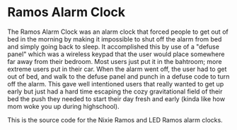 # Ramos Alarm Clock

The Ramos Alarm Clock was an alarm clock that forced people to get out of bed in
the morning by making it impossible to shut off the alarm from bed and simply
going back to sleep. It accomplished this by use of a "defuse panel" which was a
wireless keypad that the user would place somewhere far away from their
bedroom. Most users just put it in the bahtroom; more extreme users put in their
car. When the alarm went off, the user had to get out of bed, and walk to the
defuse panel and punch in a defuse code to turn off the alarm. This gave well
intentioned users that really wanted to get up early but just had a hard time
escaping the cozy gravitational field of their bed the push they needed to start
their day fresh and early (kinda like how mom woke you up during highschool).

This is the source code for the Nixie Ramos and LED Ramos alarm clocks.

